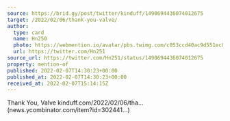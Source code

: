 ```yaml
---
source: https://brid.gy/post/twitter/kinduff/1490694436074012675
target: /2022/02/06/thank-you-valve/
author:
  type: card
  name: Hn250
  photo: https://webmention.io/avatar/pbs.twimg.com/c053ccd40ac9d551ec88da15ce7b2061047ce75690ebe7348761bd66978f426c.png
  url: https://twitter.com/Hn251
source_url: https://twitter.com/Hn251/status/1490694436074012675
property: mention-of
published: 2022-02-07T14:30:23+00:00
published_at: 2022-02-07T14:30:23+00:00
received_at: 2022-02-07T15:14:15Z
---
```


Thank You, Valve kinduff.com/2022/02/06/tha… (news.ycombinator.com/item?id=302441…)